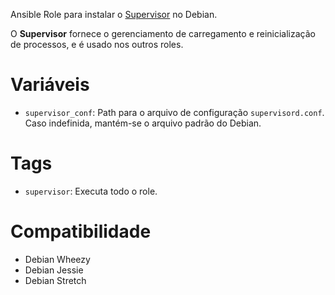 Ansible Role para instalar o [Supervisor](http://supervisord.org/) no Debian.

O **Supervisor** fornece o gerenciamento de carregamento e reinicialização de
processos, e é usado nos outros roles.

# Variáveis

- `supervisor_conf`: Path para o arquivo de configuração `supervisord.conf`.
   Caso indefinida, mantém-se o arquivo padrão do Debian.

# Tags

- `supervisor`: Executa todo o role.

# Compatibilidade

- Debian Wheezy
- Debian Jessie
- Debian Stretch
